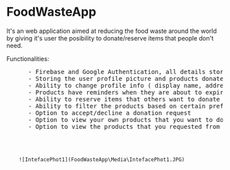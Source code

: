 # FoodWasteApp
  It's an web application aimed at reducing the food waste around the world by giving it's user the posibility to donate/reserve items that people don't need.
  
  
  Functionalities:
  <pre>
      - Firebase and Google Authentication, all details stored in a MySQL database.
      - Storing the user profile picture and products donated images in Firebase Storage
      - Ability to change profile info ( display name, address, phone number )
      - Products have reminders when they are about to expire
      - Ability to reserve items that others want to donate
      - Ability to filter the products based on certain preferences with 2 filter categories, one for Food Type and one for Availability Type
      - Option to accept/decline a donation request
      - Option to view your own products that you want to donate
      - Option to view the products that you requested from others
     

  </pre>

        ![IntefacePhot1](FoodWasteApp\Media\IntefacePhot1.JPG)

